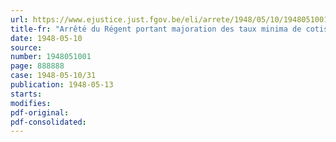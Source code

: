 ```yaml
---
url: https://www.ejustice.just.fgov.be/eli/arrete/1948/05/10/1948051001/justel
title-fr: "Arrêté du Régent portant majoration des taux minima de cotisations prévus par les textes de la loi du 4 août 1930 portant généralisation des allocations familiales en faveur des travailleurs salariés (abrogé par ADR 03-06-1950, art. 3)"
date: 1948-05-10
source:
number: 1948051001
page: 888888
case: 1948-05-10/31
publication: 1948-05-13
starts:
modifies:
pdf-original:
pdf-consolidated:
---
```


